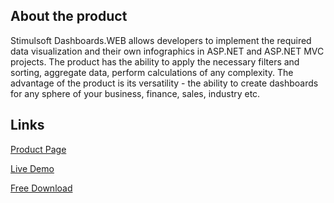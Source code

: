 ## About the product

Stimulsoft Dashboards.WEB allows developers to implement the required data visualization and their own infographics in ASP.NET and ASP.NET MVC projects. The product has the ability to apply the necessary filters and sorting, aggregate data, perform calculations of any complexity. The advantage of the product is its versatility - the ability to create dashboards for any sphere of your business, finance, sales, industry etc.

## Links

[Product Page](https://www.stimulsoft.com/en/products/dashboards-web)

[Live Demo](http://demo.stimulsoft.com/#Net)

[Free Download](https://www.stimulsoft.com/en/downloads)